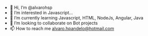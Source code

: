 - 👋 Hi, I’m @alvarohsp
- 👀 I’m interested in Javascript...
- 🌱 I’m currently learning Javascript, HTML, NodeJs, Angular, Java
- 💞️ I’m looking to collaborate on Bot projects
- 📫 How to reach me alvaro.hpandelo@hotmail.com
